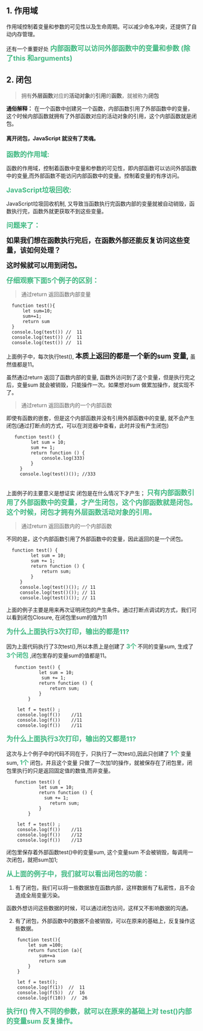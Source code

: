 ## 1. 作用域

  作用域控制着变量和参数的可见性以及生命周期。可以减少命名冲突，还提供了自动内存管理。

  还有一个重要好处  **<font color='#42B983' size=4.5 >内部函数可以访问外部函数中的变量和参数 (除了this 和arguments) </font>** 

  ## 2. 闭包

  >  拥有**外层函数**对应的**活动对象**的**引用**的**函数**，就被称为**闭包**

**通俗解释：** 在一个函数中创建另一个函数，内部函数引用了外部函数中的变量，这个时候内部函数就拥有了外部函数对应的活动对象的引用，这个内部函数就是闭包。

#### 离开闭包，JavaScript 就没有了灵魂。

   **<font color='#42B983' size=4.5 >函数的作用域: </font>**  
   
   函数的作用域，控制着函数中变量和参数的可见性，即内部函数可以访问外部函数中的变量,而外部函数不能访问内部函数中的变量。控制着变量的有序访问。

   **<font color='#42B983' size=4.5 >JavaScript垃圾回收:</font>**   
  
  JavaScript垃圾回收机制, 又导致当函数执行完函数内部的变量就被自动销毁，函数执行完，函数外就更获取不到这些变量。

   **<font color='#42B983' size=4.5 >问题来了： </font>** 

   **<font size=4.5>如果我们想在函数执行完后，在函数外部还能反复访问这些变量，该如何处理？</font>**  

   **<font size=4.5 >这时候就可以用到闭包。 </font>** 

   <!-- https://blog.csdn.net/weixin_42165445/article/details/100899287 -->

**<font color='#42B983' size=4.5 >仔细观察下面5个例子的区别： </font>** 

   > 通过return 返回函数内部变量

   ```
     function test(){
         let sum=10;
         sum+=1;
         return sum
     }
     console.log(test()) //  11
     console.log(test()) //  11
     console.log(test()) //  11
   ```
上面例子中，每次执行test(),  **<font size=4.5>本质上返回的都是一个新的sum 变量,</font>** 虽然值都是11。

虽然通过return 返回了函数内部的变量, 函数外访问到了这个变量，但是执行完之后，变量sum 就会被销毁，只能操作一次。如果想对sum 做累加操作，就实现不了。

   > 通过return 返回函数内的一个内部函数
   
   即使有函数的嵌套，但是这个内部函数并没有引用外部函数中的变量, 就不会产生闭包(通过打断点的方式，可以在浏览器中查看，此时并没有产生闭包)

   ```
      function test() {
            let sum = 10;
            sum += 1;
            return function () {
                console.log(333)
            }
        }
        console.log(test()()); //333
        
   ```

上面例子的主要意义是想证实 闭包是在什么情况下才产生； **<font color='#42B983' size=4.5 >只有内部函数引用了外部函数中的变量，才产生闭包，这个内部函数就是闭包。这个时候，闭包才拥有外层函数活动对象的引用。 </font>** 



> 通过return 返回函数内的一个内部函数

不同的是，这个内部函数引用了外部函数中的变量，因此返回的是一个闭包。

   ```
     function test() {
            let sum = 10;
            sum += 1;
            return function () {
                return sum;
            }
        }
        console.log(test()()); // 11
        console.log(test()()); // 11
        console.log(test()()); // 11
   ```

   上面的例子主要是用来再次证明闭包的产生条件。通过打断点调试的方式，我们可以看到闭包Closure, 在闭包里sum的值为11

**<font color='#42B983' size=4.5 >为什么上面执行3次打印，输出的都是11? </font>** 

因为上面代码执行了3次test(),所以本质上是创建了 **<font color='#42B983' size=3.5 >3个 </font>**  不同的变量sum, 生成了  **<font color='#42B983' size=3.5 >3个闭包 </font>**  ,闭包里存的变量sum的值都是11。

```
   function test() {
            let sum = 10;
             sum += 1;
            return function () {
                return sum;
            }
        }

    let f = test() ;
    console.log(f())    //11
    console.log(f())    //11
    console.log(f())    //11

```
 **<font color='#42B983' size=4.5 >为什么上面执行3次打印，输出的又都是11? </font>** 

这次与上个例子中的代码不同在于，只执行了一次test(),因此只创建了 **<font color='#42B983' size=3.5 >1个 </font>**  变量sum,  **<font color='#42B983' size=3.5 >1个 </font>** 闭包，并且这个变量 只做了一次加1的操作，就被保存在了闭包里，闭包里执行的只是返回固定值的数值,而非变量。

```
   function test() {
            let sum = 10;
            return function () {
              sum += 1;
                return sum;
            }
        }

    let f = test() ;
    console.log(f())    //11
    console.log(f())    //12
    console.log(f())    //13
```
闭包里保存着外部函数test()中的变量sum, 这个变量sum 不会被销毁，每调用一次闭包，就把sum加1;

 **<font color='#42B983' size=4.5 >从上面的例子中，我们就可以看出闭包的功能： </font>** 

 1. 有了闭包，我们可以将一些数据放在函数内部，这样数据有了私密性，且不会造成全局变量污染。
   
   函数外想访问这些数据的时候，可以通过闭包访问，这样又不影响数据的沟通。

 2. 有了闭包，外部函数中的数据不会被销毁，可以在原来的基础上，反复操作这些数据。  

  ```
      function test(){
          let sum =100;
          return function (a){
              sum+=a
              return sum
          }
      }

      let f = test();
      console.log(f(1))  //  11
      console.log(f(5))  //  16
      console.log(f(10))  //  26

  ``` 

 **<font color='#42B983' size=4.5 >执行f() 传入不同的参数，就可以在原来的基础上对 test()内部的变量sum 反复操作。 </font>** 